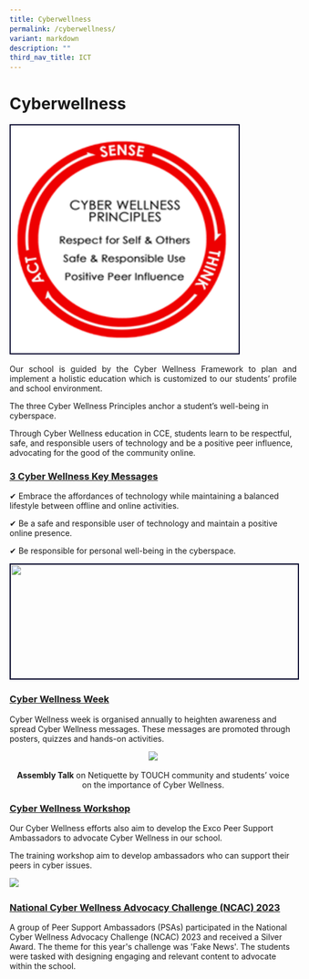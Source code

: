 ```yaml
---
title: Cyberwellness
permalink: /cyberwellness/
variant: markdown
description: ""
third_nav_title: ICT
---
```

<h1>Cyberwellness</h1>

<img style="border:2px solid #0A0B30; width:400px;height:400px;" src="/images/cyberwellness001.png">

<p align="justify">Our school is guided by the Cyber Wellness Framework to plan and implement a holistic education which is customized to our students’ profile and school environment.<br>

The three Cyber Wellness Principles anchor a student’s well-being in cyberspace.

Through Cyber Wellness education in CCE, students learn to be respectful, safe, and responsible users of technology and be a positive peer influence, advocating for the good of the community online.</p><h3><u>3 Cyber Wellness Key Messages</u></h3>

✔ Embrace the affordances of technology while maintaining a balanced lifestyle between offline and online activities.<br>

✔ Be a safe and responsible user of technology and maintain a positive online presence.<br>

✔ Be responsible for personal well-being in the cyberspace.<p></p>

<img style="border:2px solid #0A0B30; width:700px;height:200px;" src="/images/cyberwellness2.png">

<h3><u>Cyber Wellness Week</u></h3>

<p align="justify">

Cyber Wellness week is organised annually to heighten awareness and spread Cyber Wellness messages. These messages are promoted through posters, quizzes and hands-on activities.</p><center><img src="/images/School%20Photos/cyberwellness\_week.png">

<b>Assembly Talk</b> on Netiquette by TOUCH community and students’ voice <br>on the importance of Cyber Wellness.</center>

<h3><u>Cyber Wellness Workshop</u></h3>

<p align="justify">

Our Cyber Wellness efforts also aim to develop the Exco Peer Support Ambassadors to advocate Cyber Wellness in our school.

The training workshop aim to develop ambassadors who can support their peers in cyber issues. </p><img src="/images/School%20Photos/cyberwellness\_workshop.png">

<h3><u>National Cyber Wellness Advocacy Challenge (NCAC) 2023

</u></h3>

<p align="justify">

A group of Peer Support Ambassadors (PSAs) participated in the National Cyber Wellness Advocacy Challenge (NCAC) 2023 and received a Silver Award. The theme for this year's challenge was 'Fake News'. The students were tasked with designing engaging and relevant content to advocate within the school.

</p>